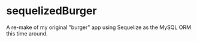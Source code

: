 # sequelizedBurger
A re-make of my original "burger" app using Sequelize as the MySQL ORM this time around.
